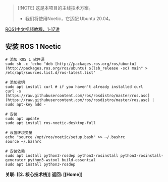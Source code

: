 > [!NOTE] 这是本项目的主线技术方案。
> - 我们将使用Noetic，它适配 Ubuntu 20.04。

[ROS1中文视频教程，1-17讲](https://www.bilibili.com/video/BV1BP4y1o7pw/?spm_id_from=333.337.search-card.all.click&vd_source=e35fecf3ad19c6e478d062509b67923d)

## 安装 ROS 1 Noetic

```
# 添加 ROS 1 软件源
sudo sh -c 'echo "deb [http://packages.ros.org/ros/ubuntu](http://packages.ros.org/ros/ubuntu) $(lsb_release -sc) main" > /etc/apt/sources.list.d/ros-latest.list'

# 添加密钥
sudo apt install curl # if you haven't already installed curl
curl -s [https://raw.githubusercontent.com/ros/rosdistro/master/ros.asc](https://raw.githubusercontent.com/ros/rosdistro/master/ros.asc) | sudo apt-key add -

# 安装
sudo apt update
sudo apt install ros-noetic-desktop-full

# 设置环境变量
echo "source /opt/ros/noetic/setup.bash" >> ~/.bashrc
source ~/.bashrc

# 安装依赖
sudo apt install python3-rosdep python3-rosinstall python3-rosinstall-generator python3-wstool build-essential
sudo apt install python3-rosdep
```



**关联: [[2. 核心技术栈]]** **返回: [[Home]]**